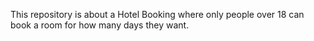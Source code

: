 This repository is about a Hotel Booking where only people over 18 can book a room for how many days they want.
